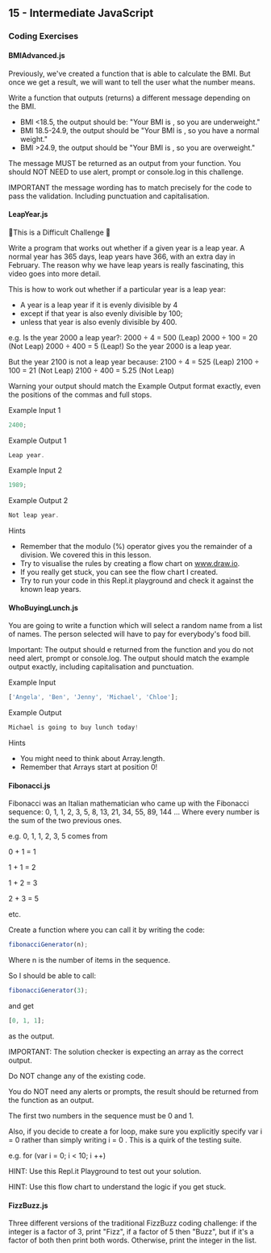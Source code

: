 ## 15 - Intermediate JavaScript

### Coding Exercises

#### BMIAdvanced.js

Previously, we've created a function that is able to calculate the BMI. But once we get a result, we will want to tell the user what the number means.

Write a function that outputs (returns) a different message depending on the BMI.

- BMI <18.5, the output should be: "Your BMI is <bmi>, so you are underweight."
- BMI 18.5-24.9, the output should be "Your BMI is <bmi>, so you have a normal weight."
- BMI >24.9, the output should be "Your BMI is <bmi>, so you are overweight."

The message MUST be returned as an output from your function. You should NOT NEED to use alert, prompt or console.log in this challenge.

IMPORTANT the message wording has to match precisely for the code to pass the validation. Including punctuation and capitalisation.

#### LeapYear.js

💪This is a Difficult Challenge 💪

Write a program that works out whether if a given year is a leap year. A normal year has 365 days, leap years have 366, with an extra day in February. The reason why we have leap years is really fascinating, this video goes into more detail.

This is how to work out whether if a particular year is a leap year:

- A year is a leap year if it is evenly divisible by 4
- except if that year is also evenly divisible by 100;
- unless that year is also evenly divisible by 400.

e.g. Is the year 2000 a leap year?:
2000 ÷ 4 = 500 (Leap)
2000 ÷ 100 = 20 (Not Leap)
2000 ÷ 400 = 5 (Leap!)
So the year 2000 is a leap year.

But the year 2100 is not a leap year because:
2100 ÷ 4 = 525 (Leap)
2100 ÷ 100 = 21 (Not Leap)
2100 ÷ 400 = 5.25 (Not Leap)

Warning your output should match the Example Output format exactly, even the positions of the commas and full stops.

Example Input 1

```javascript
2400;
```

Example Output 1

```javascript
Leap year.
```

Example Input 2

```javascript
1989;
```

Example Output 2

```javascript
Not leap year.
```

Hints

- Remember that the modulo (%) operator gives you the remainder of a division. We covered this in this lesson.
- Try to visualise the rules by creating a flow chart on www.draw.io.
- If you really get stuck, you can see the flow chart I created.
- Try to run your code in this Repl.it playground and check it against the known leap years.

#### WhoBuyingLunch.js

You are going to write a function which will select a random name from a list of names. The person selected will have to pay for everybody's food bill.

Important: The output should e returned from the function and you do not need alert, prompt or console.log. The output should match the example output exactly, including capitalisation and punctuation.

Example Input

```javascript
['Angela', 'Ben', 'Jenny', 'Michael', 'Chloe'];
```

Example Output

```javascript
Michael is going to buy lunch today!
```

Hints

- You might need to think about Array.length.
- Remember that Arrays start at position 0!

#### Fibonacci.js

Fibonacci was an Italian mathematician who came up with the Fibonacci sequence:
0, 1, 1, 2, 3, 5, 8, 13, 21, 34, 55, 89, 144 ...
Where every number is the sum of the two previous ones.

e.g. 0, 1, 1, 2, 3, 5 comes from

0 + 1 = 1

1 + 1 = 2

1 + 2 = 3

2 + 3 = 5

etc.

Create a function where you can call it by writing the code:

```javascript
fibonacciGenerator(n);
```

Where n is the number of items in the sequence.

So I should be able to call:

```javascript
fibonacciGenerator(3);
```

and get

```javascript
[0, 1, 1];
```

as the output.

IMPORTANT: The solution checker is expecting an array as the correct output.

Do NOT change any of the existing code.

You do NOT need any alerts or prompts, the result should be returned from the function as an output.

The first two numbers in the sequence must be 0 and 1.

Also, if you decide to create a for loop, make sure you explicitly specify var i = 0 rather than simply writing i = 0 . This is a quirk of the testing suite.

e.g. for (var i = 0; i < 10; i ++)

HINT: Use this Repl.it Playground to test out your solution.

HINT: Use this flow chart to understand the logic if you get stuck.

#### FizzBuzz.js

Three different versions of the traditional FizzBuzz coding challenge: if the integer is a factor of 3, print "Fizz", if a factor of 5 then "Buzz", but if it's a factor of both then print both words. Otherwise, print the integer in the list.
